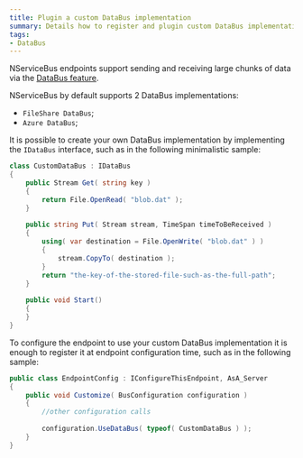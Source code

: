 ```yaml
---
title: Plugin a custom DataBus implementation
summary: Details how to register and plugin custom DataBus implementation into an endpoint.
tags:
- DataBus
---
```


NServiceBus endpoints support sending and receiving large chunks of data via the [DataBus feature](/nservicebus/attachments-databus-sample).

NServiceBus by default supports 2 DataBus implementations:

* `FileShare DataBus`;
* `Azure DataBus`;

It is possible to create your own DataBus implementation by implementing the `IDataBus` interface, such as in the following minimalistic sample:

```csharp
class CustomDataBus : IDataBus{    public Stream Get( string key )    {        return File.OpenRead( "blob.dat" );    }
        public string Put( Stream stream, TimeSpan timeToBeReceived )    {        using( var destination = File.OpenWrite( "blob.dat" ) )        {            stream.CopyTo( destination );        }        return "the-key-of-the-stored-file-such-as-the-full-path";    }
        public void Start()    {    }}
```

To configure the endpoint to use your custom DataBus implementation it is enough to register it at endpoint configuration time, such as in the following sample:

```csharp
public class EndpointConfig : IConfigureThisEndpoint, AsA_Server{    public void Customize( BusConfiguration configuration )    {
        //other configuration calls
                configuration.UseDataBus( typeof( CustomDataBus ) );    }}
```